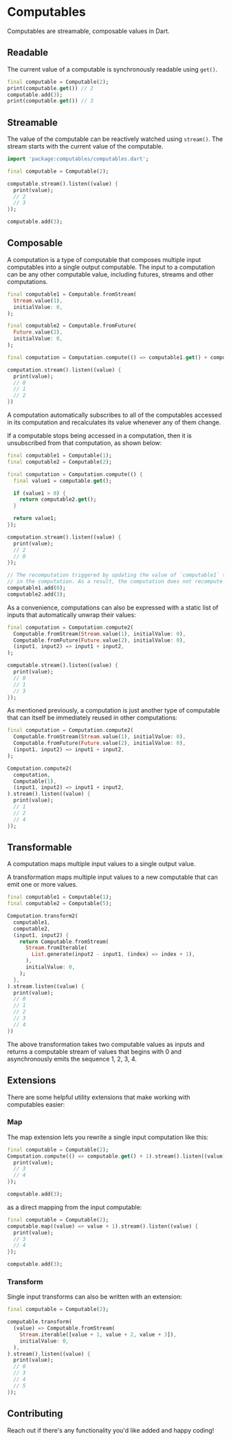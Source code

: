 # Computables

Computables are streamable, composable values in Dart.

## Readable

The current value of a computable is synchronously readable using `get()`.

```dart
final computable = Computable(2);
print(computable.get()) // 2
computable.add(3);
print(computable.get()) // 3
```

## Streamable

The value of the computable can be reactively watched using `stream()`. The stream starts with
the current value of the computable.

```dart
import 'package:computables/computables.dart';

final computable = Computable(2);

computable.stream().listen((value) {
  print(value);
  // 2
  // 3
});

computable.add(3);
```

## Composable

A computation is a type of computable that composes multiple input computables into a single output computable. The input to a computation can be
any other computable value, including futures, streams and other computations.

```dart
final computable1 = Computable.fromStream(
  Stream.value(1),
  initialValue: 0,
);

final computable2 = Computable.fromFuture(
  Future.value(2),
  initialValue: 0,
);

final computation = Computation.compute(() => computable1.get() + computable2.get());

computation.stream().listen((value) {
  print(value);
  // 0
  // 1
  // 2
})
```

A computation automatically subscribes to all of the computables accessed in its computation and recalculates its value whenever any of them change.

If a computable stops being accessed in a computation, then it is unsubscribed from that computation, as shown below:

```dart
final computable1 = Computable(1);
final computable2 = Computable(2);

final computation = Computation.compute(() {
  final value1 = computable.get();

  if (value1 > 0) {
    return computable2.get();
  }

  return value1;
});

computation.stream().listen((value) {
  print(value);
  // 2
  // 0
});

// The recomputation triggered by updating the value of `computable1` to 0 causes `computable2` to no longer be referenced
// in the computation. As a result, the computation does not recompute when `computable2` is subsequently updated.
computable1.add(0);
computable2.add(3);
```

As a convenience, computations can also be expressed with a static list of inputs that automatically unwrap their values:

```dart
final computation = Computation.compute2(
  Computable.fromStream(Stream.value(1), initialValue: 0),
  Computable.fromFuture(Future.value(2), initialValue: 0),
  (input1, input2) => input1 + input2,
);

computable.stream().listen((value) {
  print(value);
  // 0
  // 1
  // 3
});
```

As mentioned previously, a computation is just another type of computable that can itself be immediately reused in other computations:

```dart
final computation = Computation.compute2(
  Computable.fromStream(Stream.value(1), initialValue: 0),
  Computable.fromFuture(Future.value(2), initialValue: 0),
  (input1, input2) => input1 + input2,
);

Computation.compute2(
  computation,
  Computable(1),
  (input1, input2) => input1 + input2,
).stream().listen((value) {
  print(value);
  // 1
  // 2
  // 4
});
```

## Transformable

A computation maps multiple input values to a single output value.

A transformation maps multiple input values to a new computable that can emit one or more values.

```dart
final computable1 = Computable(1);
final computable2 = Computable(5);

Computation.transform2(
  computable1,
  computable2,
  (input1, input2) {
    return Computable.fromStream(
      Stream.fromIterable(
        List.generate(input2 - input1, (index) => index + 1),
      ),
      initialValue: 0,
    );
  },
).stream.listen((value) {
  print(value);
  // 0
  // 1
  // 2
  // 3
  // 4
})
```

The above transformation takes two computable values as inputs and returns a computable stream of values
that begins with 0 and asynchronously emits the sequence 1, 2, 3, 4. 

## Extensions

There are some helpful utility extensions that make working with computables easier:

### Map

The map extension lets you rewrite a single input computation like this:

```dart
final computable = Computable(2);
Computation.compute(() => computable.get() + 1).stream().listen((value) {
  print(value);
  // 3
  // 4
});

computable.add(3);
```

as a direct mapping from the input computable:

```dart
final computable = Computable(2);
computable.map((value) => value + 1).stream().listen((value) {
  print(value);
  // 3
  // 4
});

computable.add(3);
```

### Transform

Single input transforms can also be written with an extension:

```dart
final computable = Computable(2);

computable.transform(
  (value) => Computable.fromStream(
    Stream.iterable([value + 1, value + 2, value + 3]),
    initialValue: 0,
  ),
).stream().listen((value) {
  print(value);
  // 0
  // 3
  // 4
  // 5
});
```

## Contributing

Reach out if there's any functionality you'd like added and happy coding!
